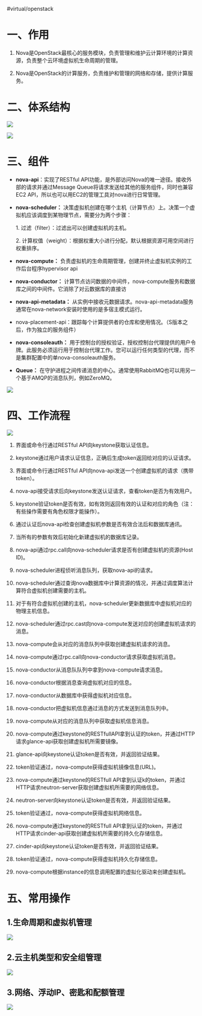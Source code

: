 #virtual/openstack

# 一、作用

1.  Nova是OpenStack最核心的服务模块，负责管理和维护云计算环境的计算资源，负责整个云环境虚拟机生命周期的管理。

2.  Nova是OpenStack的计算服务，负责维护和管理的网络和存储，提供计算服务。

# 二、体系结构

![](assets/OpenStack之Nova组件详解/image-20221127212938594.png)

![](assets/OpenStack之Nova组件详解/image-20221127212945257.png)

# 三、组件

*   **nova-api**：实现了RESTful API功能，是外部访问Nova的唯一途径。接收外部的请求并通过Message Queue将请求发送给其他的服务组件，同时也兼容EC2 API，所以也可以用EC2的管理工具对nova进行日常管理。

*   **nova-scheduler：** 决策虚拟机创建在哪个主机（计算节点）上。决策一个虚拟机应该调度到某物理节点，需要分为两个步骤：

    1. 过滤（filter）：过滤出可以创建虚拟机的主机。

    2\. 计算权值（weight）：根据权重大小进行分配，默认根据资源可用空间进行权重排序。

*   **nova-compute：** 负责虚拟机的生命周期管理，创建并终止虚拟机实例的工作后台程序hypervisor api

*   **nova-conductor：** 计算节点访问数据的中间件，nova-compute服务和数据库之间的中间件。它消除了对云数据库的直接访

*   **nova-api-metadata：** 从实例中接收元数据请求。nova-api-metadata服务通常在nova-network安装时使用的是多宿主模式运行。

*   nova-placement-api：跟踪每个计算提供者的仓库和使用情况。（S版本之后，作为独立的服务组件）

*   **nova-consoleauth：** 用于控制台的授权验证，授权控制台代理提供的用户令牌。此服务必须运行用于控制台代理工作。您可以运行任何类型的代理，而不是集群配置中的单nova-consoleauth服务。

*   **Queue：** 在守护进程之间传递消息的中心。通常使用RabbitMQ也可以用另一个基于AMQP的消息队列，例如ZeroMQ。

![](assets/OpenStack之Nova组件详解/image-20221127212952563.png)

# 四、工作流程

![](assets/OpenStack之Nova组件详解/image-20221127212958191.png)

1.  界面或命令行通过RESTful API向keystone获取认证信息。

2.  keystone通过用户请求认证信息，正确后生成token返回给对应的认证请求。

3.  界面或命令行通过RESTful API向nova-api发送一个创建虚拟机的请求（携带token）。

4.  nova-api接受请求后向keystone发送认证请求，查看token是否为有效用户。

5.  keystone验证token是否有效，如有效则返回有效的认证和对应的角色（注：有些操作需要有角色权限才能操作）。

6.  通过认证后nova-api检查创建虚拟机参数是否有效合法后和数据库通讯。

7.  当所有的参数有效后初始化新建虚拟机的数据库记录。

8.  nova-api通过rpc.call向nova-scheduler请求是否有创建虚拟机的资源(Host ID)。

9.  nova-scheduler进程侦听消息队列，获取nova-api的请求。

10. nova-scheduler通过查询nova数据库中计算资源的情况，并通过调度算法计算符合虚拟机创建需要的主机。

11. 对于有符合虚拟机创建的主机，nova-scheduler更新数据库中虚拟机对应的物理主机信息。

12. nova-scheduler通过rpc.cast向nova-compute发送对应的创建虚拟机请求的消息。

13. nova-compute会从对应的消息队列中获取创建虚拟机请求的消息。

14. nova-compute通过rpc.call向nova-conductor请求获取虚拟机消息。

15. nova-conductor从消息队队列中拿到nova-compute请求消息。

16. nova-conductor根据消息查询虚拟机对应的信息。

17. nova-conductor从数据库中获得虚拟机对应信息。

18. nova-conductor把虚拟机信息通过消息的方式发送到消息队列中。

19. nova-compute从对应的消息队列中获取虚拟机信息消息。

20. nova-compute通过keystone的RESTfullAPI拿到认证的token，并通过HTTP请求glance-api获取创建虚拟机所需要镜像。

21. glance-api向keystone认证token是否有效，并返回验证结果。

22. token验证通过，nova-compute获得虚拟机镜像信息(URL)。

23. nova-compute通过keystone的RESTfull API拿到认证k的token，并通过HTTP请求neutron-server获取创建虚拟机所需要的网络信息。

24. neutron-server向keystone认证token是否有效，并返回验证结果。

25. token验证通过，nova-compute获得虚拟机网络信息。

26. nova-compute通过keystone的RESTfull API拿到认证的token，并通过HTTP请求cinder-api获取创建虚拟机所需要的持久化存储信息。

27. cinder-api向keystone认证token是否有效，并返回验证结果。

28. token验证通过，nova-compute获得虚拟机持久化存储信息。

29. nova-compute根据instance的信息调用配置的虚拟化驱动来创建虚拟机。

# 五、常用操作

## 1.生命周期和虚拟机管理

![](assets/OpenStack之Nova组件详解/image-20221127213012479.png)

## 2.云主机类型和安全组管理

![](assets/OpenStack之Nova组件详解/image-20221127213020716.png)

## 3.网络、浮动IP、密匙和配额管理

![](assets/OpenStack之Nova组件详解/image-20221127213027237.png)
